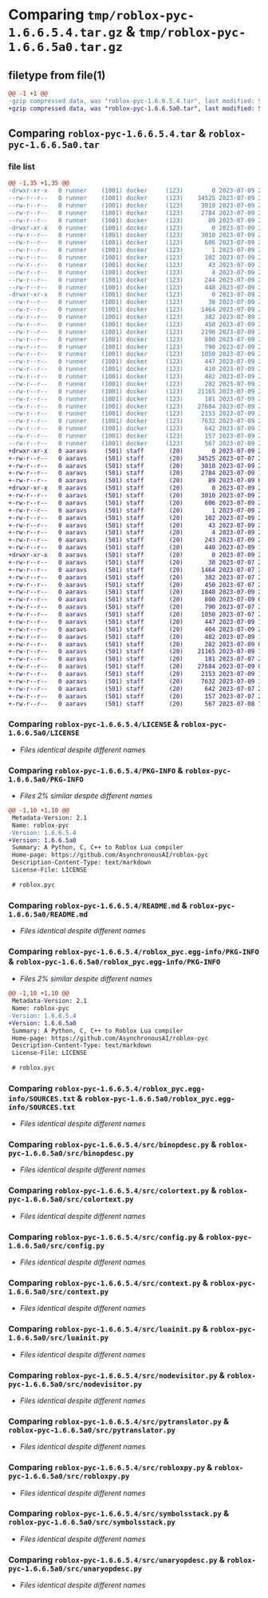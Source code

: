 # Comparing `tmp/roblox-pyc-1.6.6.5.4.tar.gz` & `tmp/roblox-pyc-1.6.6.5a0.tar.gz`

## filetype from file(1)

```diff
@@ -1 +1 @@
-gzip compressed data, was "roblox-pyc-1.6.6.5.4.tar", last modified: Sun Jul  9 21:03:36 2023, max compression
+gzip compressed data, was "roblox-pyc-1.6.6.5a0.tar", last modified: Sun Jul  9 20:03:59 2023, max compression
```

## Comparing `roblox-pyc-1.6.6.5.4.tar` & `roblox-pyc-1.6.6.5a0.tar`

### file list

```diff
@@ -1,35 +1,35 @@
-drwxr-xr-x   0 runner    (1001) docker     (123)        0 2023-07-09 21:03:36.243073 roblox-pyc-1.6.6.5.4/
--rw-r--r--   0 runner    (1001) docker     (123)    34525 2023-07-09 21:03:24.000000 roblox-pyc-1.6.6.5.4/LICENSE
--rw-r--r--   0 runner    (1001) docker     (123)     3010 2023-07-09 21:03:36.243073 roblox-pyc-1.6.6.5.4/PKG-INFO
--rw-r--r--   0 runner    (1001) docker     (123)     2784 2023-07-09 21:03:24.000000 roblox-pyc-1.6.6.5.4/README.md
--rw-r--r--   0 runner    (1001) docker     (123)       89 2023-07-09 21:03:24.000000 roblox-pyc-1.6.6.5.4/pyproject.toml
-drwxr-xr-x   0 runner    (1001) docker     (123)        0 2023-07-09 21:03:36.239073 roblox-pyc-1.6.6.5.4/roblox_pyc.egg-info/
--rw-r--r--   0 runner    (1001) docker     (123)     3010 2023-07-09 21:03:36.000000 roblox-pyc-1.6.6.5.4/roblox_pyc.egg-info/PKG-INFO
--rw-r--r--   0 runner    (1001) docker     (123)      606 2023-07-09 21:03:36.000000 roblox-pyc-1.6.6.5.4/roblox_pyc.egg-info/SOURCES.txt
--rw-r--r--   0 runner    (1001) docker     (123)        1 2023-07-09 21:03:36.000000 roblox-pyc-1.6.6.5.4/roblox_pyc.egg-info/dependency_links.txt
--rw-r--r--   0 runner    (1001) docker     (123)      102 2023-07-09 21:03:36.000000 roblox-pyc-1.6.6.5.4/roblox_pyc.egg-info/entry_points.txt
--rw-r--r--   0 runner    (1001) docker     (123)       43 2023-07-09 21:03:36.000000 roblox-pyc-1.6.6.5.4/roblox_pyc.egg-info/requires.txt
--rw-r--r--   0 runner    (1001) docker     (123)        4 2023-07-09 21:03:36.000000 roblox-pyc-1.6.6.5.4/roblox_pyc.egg-info/top_level.txt
--rw-r--r--   0 runner    (1001) docker     (123)      244 2023-07-09 21:03:36.243073 roblox-pyc-1.6.6.5.4/setup.cfg
--rw-r--r--   0 runner    (1001) docker     (123)      440 2023-07-09 21:03:24.000000 roblox-pyc-1.6.6.5.4/setup.py
-drwxr-xr-x   0 runner    (1001) docker     (123)        0 2023-07-09 21:03:36.243073 roblox-pyc-1.6.6.5.4/src/
--rw-r--r--   0 runner    (1001) docker     (123)       38 2023-07-09 21:03:24.000000 roblox-pyc-1.6.6.5.4/src/__init__.py
--rw-r--r--   0 runner    (1001) docker     (123)     1464 2023-07-09 21:03:24.000000 roblox-pyc-1.6.6.5.4/src/binopdesc.py
--rw-r--r--   0 runner    (1001) docker     (123)      382 2023-07-09 21:03:24.000000 roblox-pyc-1.6.6.5.4/src/boolopdesc.py
--rw-r--r--   0 runner    (1001) docker     (123)      450 2023-07-09 21:03:24.000000 roblox-pyc-1.6.6.5.4/src/cmpopdesc.py
--rw-r--r--   0 runner    (1001) docker     (123)     2198 2023-07-09 21:03:24.000000 roblox-pyc-1.6.6.5.4/src/cnodevisitor.py
--rw-r--r--   0 runner    (1001) docker     (123)      800 2023-07-09 21:03:24.000000 roblox-pyc-1.6.6.5.4/src/colortext.py
--rw-r--r--   0 runner    (1001) docker     (123)      790 2023-07-09 21:03:24.000000 roblox-pyc-1.6.6.5.4/src/config.py
--rw-r--r--   0 runner    (1001) docker     (123)     1050 2023-07-09 21:03:24.000000 roblox-pyc-1.6.6.5.4/src/context.py
--rw-r--r--   0 runner    (1001) docker     (123)      447 2023-07-09 21:03:24.000000 roblox-pyc-1.6.6.5.4/src/cpAST.py
--rw-r--r--   0 runner    (1001) docker     (123)      410 2023-07-09 21:03:24.000000 roblox-pyc-1.6.6.5.4/src/ctranslator.py
--rw-r--r--   0 runner    (1001) docker     (123)      482 2023-07-09 21:03:24.000000 roblox-pyc-1.6.6.5.4/src/header.py
--rw-r--r--   0 runner    (1001) docker     (123)      282 2023-07-09 21:03:24.000000 roblox-pyc-1.6.6.5.4/src/loopcounter.py
--rw-r--r--   0 runner    (1001) docker     (123)    21165 2023-07-09 21:03:24.000000 roblox-pyc-1.6.6.5.4/src/luainit.py
--rw-r--r--   0 runner    (1001) docker     (123)      181 2023-07-09 21:03:24.000000 roblox-pyc-1.6.6.5.4/src/nameconstdesc.py
--rw-r--r--   0 runner    (1001) docker     (123)    27684 2023-07-09 21:03:24.000000 roblox-pyc-1.6.6.5.4/src/nodevisitor.py
--rw-r--r--   0 runner    (1001) docker     (123)     2153 2023-07-09 21:03:24.000000 roblox-pyc-1.6.6.5.4/src/pytranslator.py
--rw-r--r--   0 runner    (1001) docker     (123)     7632 2023-07-09 21:03:24.000000 roblox-pyc-1.6.6.5.4/src/robloxpy.py
--rw-r--r--   0 runner    (1001) docker     (123)      642 2023-07-09 21:03:24.000000 roblox-pyc-1.6.6.5.4/src/symbolsstack.py
--rw-r--r--   0 runner    (1001) docker     (123)      157 2023-07-09 21:03:24.000000 roblox-pyc-1.6.6.5.4/src/tokenendmode.py
--rw-r--r--   0 runner    (1001) docker     (123)      567 2023-07-09 21:03:24.000000 roblox-pyc-1.6.6.5.4/src/unaryopdesc.py
+drwxr-xr-x   0 aaravs     (501) staff       (20)        0 2023-07-09 20:03:59.818242 roblox-pyc-1.6.6.5a0/
+-rw-r--r--   0 aaravs     (501) staff       (20)    34525 2023-07-07 21:26:51.000000 roblox-pyc-1.6.6.5a0/LICENSE
+-rw-r--r--   0 aaravs     (501) staff       (20)     3010 2023-07-09 20:03:59.818469 roblox-pyc-1.6.6.5a0/PKG-INFO
+-rw-r--r--   0 aaravs     (501) staff       (20)     2784 2023-07-09 17:36:20.000000 roblox-pyc-1.6.6.5a0/README.md
+-rw-r--r--   0 aaravs     (501) staff       (20)       89 2023-07-09 01:34:29.000000 roblox-pyc-1.6.6.5a0/pyproject.toml
+drwxr-xr-x   0 aaravs     (501) staff       (20)        0 2023-07-09 20:03:59.798189 roblox-pyc-1.6.6.5a0/roblox_pyc.egg-info/
+-rw-r--r--   0 aaravs     (501) staff       (20)     3010 2023-07-09 20:03:59.000000 roblox-pyc-1.6.6.5a0/roblox_pyc.egg-info/PKG-INFO
+-rw-r--r--   0 aaravs     (501) staff       (20)      606 2023-07-09 20:03:59.000000 roblox-pyc-1.6.6.5a0/roblox_pyc.egg-info/SOURCES.txt
+-rw-r--r--   0 aaravs     (501) staff       (20)        1 2023-07-09 20:03:59.000000 roblox-pyc-1.6.6.5a0/roblox_pyc.egg-info/dependency_links.txt
+-rw-r--r--   0 aaravs     (501) staff       (20)      102 2023-07-09 20:03:59.000000 roblox-pyc-1.6.6.5a0/roblox_pyc.egg-info/entry_points.txt
+-rw-r--r--   0 aaravs     (501) staff       (20)       43 2023-07-09 20:03:59.000000 roblox-pyc-1.6.6.5a0/roblox_pyc.egg-info/requires.txt
+-rw-r--r--   0 aaravs     (501) staff       (20)        4 2023-07-09 20:03:59.000000 roblox-pyc-1.6.6.5a0/roblox_pyc.egg-info/top_level.txt
+-rw-r--r--   0 aaravs     (501) staff       (20)      243 2023-07-09 20:03:59.819423 roblox-pyc-1.6.6.5a0/setup.cfg
+-rw-r--r--   0 aaravs     (501) staff       (20)      440 2023-07-09 15:41:08.000000 roblox-pyc-1.6.6.5a0/setup.py
+drwxr-xr-x   0 aaravs     (501) staff       (20)        0 2023-07-09 20:03:59.817083 roblox-pyc-1.6.6.5a0/src/
+-rw-r--r--   0 aaravs     (501) staff       (20)       38 2023-07-07 21:26:51.000000 roblox-pyc-1.6.6.5a0/src/__init__.py
+-rw-r--r--   0 aaravs     (501) staff       (20)     1464 2023-07-07 21:26:51.000000 roblox-pyc-1.6.6.5a0/src/binopdesc.py
+-rw-r--r--   0 aaravs     (501) staff       (20)      382 2023-07-07 21:26:51.000000 roblox-pyc-1.6.6.5a0/src/boolopdesc.py
+-rw-r--r--   0 aaravs     (501) staff       (20)      450 2023-07-07 21:26:51.000000 roblox-pyc-1.6.6.5a0/src/cmpopdesc.py
+-rw-r--r--   0 aaravs     (501) staff       (20)     1848 2023-07-09 20:00:46.000000 roblox-pyc-1.6.6.5a0/src/cnodevisitor.py
+-rw-r--r--   0 aaravs     (501) staff       (20)      800 2023-07-09 03:44:33.000000 roblox-pyc-1.6.6.5a0/src/colortext.py
+-rw-r--r--   0 aaravs     (501) staff       (20)      790 2023-07-07 21:26:51.000000 roblox-pyc-1.6.6.5a0/src/config.py
+-rw-r--r--   0 aaravs     (501) staff       (20)     1050 2023-07-07 21:26:51.000000 roblox-pyc-1.6.6.5a0/src/context.py
+-rw-r--r--   0 aaravs     (501) staff       (20)      447 2023-07-09 15:13:23.000000 roblox-pyc-1.6.6.5a0/src/cpAST.py
+-rw-r--r--   0 aaravs     (501) staff       (20)      404 2023-07-09 20:02:43.000000 roblox-pyc-1.6.6.5a0/src/ctranslator.py
+-rw-r--r--   0 aaravs     (501) staff       (20)      482 2023-07-09 17:33:56.000000 roblox-pyc-1.6.6.5a0/src/header.py
+-rw-r--r--   0 aaravs     (501) staff       (20)      282 2023-07-09 01:58:37.000000 roblox-pyc-1.6.6.5a0/src/loopcounter.py
+-rw-r--r--   0 aaravs     (501) staff       (20)    21165 2023-07-09 17:23:29.000000 roblox-pyc-1.6.6.5a0/src/luainit.py
+-rw-r--r--   0 aaravs     (501) staff       (20)      181 2023-07-07 21:26:51.000000 roblox-pyc-1.6.6.5a0/src/nameconstdesc.py
+-rw-r--r--   0 aaravs     (501) staff       (20)    27684 2023-07-09 01:59:38.000000 roblox-pyc-1.6.6.5a0/src/nodevisitor.py
+-rw-r--r--   0 aaravs     (501) staff       (20)     2153 2023-07-09 17:33:27.000000 roblox-pyc-1.6.6.5a0/src/pytranslator.py
+-rw-r--r--   0 aaravs     (501) staff       (20)     7632 2023-07-09 18:40:50.000000 roblox-pyc-1.6.6.5a0/src/robloxpy.py
+-rw-r--r--   0 aaravs     (501) staff       (20)      642 2023-07-07 21:26:51.000000 roblox-pyc-1.6.6.5a0/src/symbolsstack.py
+-rw-r--r--   0 aaravs     (501) staff       (20)      157 2023-07-07 21:26:51.000000 roblox-pyc-1.6.6.5a0/src/tokenendmode.py
+-rw-r--r--   0 aaravs     (501) staff       (20)      567 2023-07-08 14:04:57.000000 roblox-pyc-1.6.6.5a0/src/unaryopdesc.py
```

### Comparing `roblox-pyc-1.6.6.5.4/LICENSE` & `roblox-pyc-1.6.6.5a0/LICENSE`

 * *Files identical despite different names*

### Comparing `roblox-pyc-1.6.6.5.4/PKG-INFO` & `roblox-pyc-1.6.6.5a0/PKG-INFO`

 * *Files 2% similar despite different names*

```diff
@@ -1,10 +1,10 @@
 Metadata-Version: 2.1
 Name: roblox-pyc
-Version: 1.6.6.5.4
+Version: 1.6.6.5a0
 Summary: A Python, C, C++ to Roblox Lua compiler
 Home-page: https://github.com/AsynchronousAI/roblox-pyc
 Description-Content-Type: text/markdown
 License-File: LICENSE
 
 # roblox.pyc
```

### Comparing `roblox-pyc-1.6.6.5.4/README.md` & `roblox-pyc-1.6.6.5a0/README.md`

 * *Files identical despite different names*

### Comparing `roblox-pyc-1.6.6.5.4/roblox_pyc.egg-info/PKG-INFO` & `roblox-pyc-1.6.6.5a0/roblox_pyc.egg-info/PKG-INFO`

 * *Files 2% similar despite different names*

```diff
@@ -1,10 +1,10 @@
 Metadata-Version: 2.1
 Name: roblox-pyc
-Version: 1.6.6.5.4
+Version: 1.6.6.5a0
 Summary: A Python, C, C++ to Roblox Lua compiler
 Home-page: https://github.com/AsynchronousAI/roblox-pyc
 Description-Content-Type: text/markdown
 License-File: LICENSE
 
 # roblox.pyc
```

### Comparing `roblox-pyc-1.6.6.5.4/roblox_pyc.egg-info/SOURCES.txt` & `roblox-pyc-1.6.6.5a0/roblox_pyc.egg-info/SOURCES.txt`

 * *Files identical despite different names*

### Comparing `roblox-pyc-1.6.6.5.4/src/binopdesc.py` & `roblox-pyc-1.6.6.5a0/src/binopdesc.py`

 * *Files identical despite different names*

### Comparing `roblox-pyc-1.6.6.5.4/src/colortext.py` & `roblox-pyc-1.6.6.5a0/src/colortext.py`

 * *Files identical despite different names*

### Comparing `roblox-pyc-1.6.6.5.4/src/config.py` & `roblox-pyc-1.6.6.5a0/src/config.py`

 * *Files identical despite different names*

### Comparing `roblox-pyc-1.6.6.5.4/src/context.py` & `roblox-pyc-1.6.6.5a0/src/context.py`

 * *Files identical despite different names*

### Comparing `roblox-pyc-1.6.6.5.4/src/luainit.py` & `roblox-pyc-1.6.6.5a0/src/luainit.py`

 * *Files identical despite different names*

### Comparing `roblox-pyc-1.6.6.5.4/src/nodevisitor.py` & `roblox-pyc-1.6.6.5a0/src/nodevisitor.py`

 * *Files identical despite different names*

### Comparing `roblox-pyc-1.6.6.5.4/src/pytranslator.py` & `roblox-pyc-1.6.6.5a0/src/pytranslator.py`

 * *Files identical despite different names*

### Comparing `roblox-pyc-1.6.6.5.4/src/robloxpy.py` & `roblox-pyc-1.6.6.5a0/src/robloxpy.py`

 * *Files identical despite different names*

### Comparing `roblox-pyc-1.6.6.5.4/src/symbolsstack.py` & `roblox-pyc-1.6.6.5a0/src/symbolsstack.py`

 * *Files identical despite different names*

### Comparing `roblox-pyc-1.6.6.5.4/src/unaryopdesc.py` & `roblox-pyc-1.6.6.5a0/src/unaryopdesc.py`

 * *Files identical despite different names*

